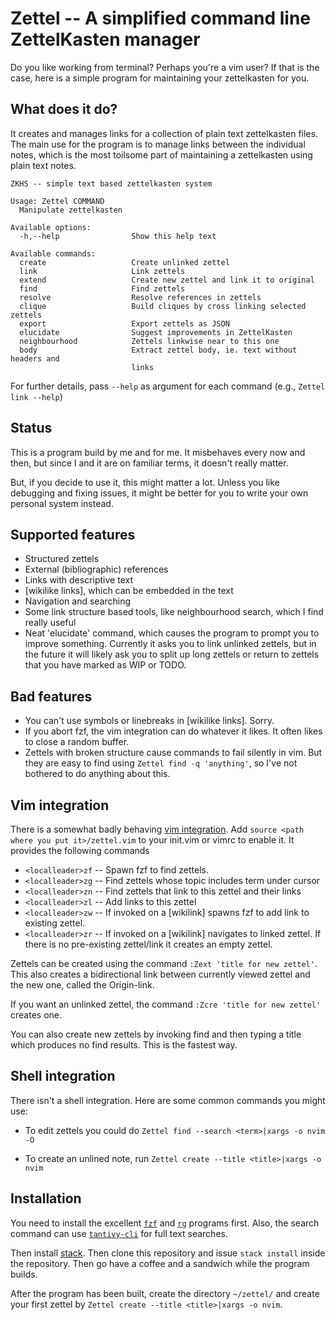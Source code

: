 # Zettel -- A simplified command line ZettelKasten manager

Do you like working from terminal? Perhaps you're a vim user?
If that is the case, here is a simple program for maintaining 
your zettelkasten for you.

## What does it do?

It creates and manages links for a collection of plain text
zettelkasten files. The main use for the program is to manage
links between the individual notes, which is the most toilsome
part of maintaining a zettelkasten using plain text notes.

```
ZKHS -- simple text based zettelkasten system

Usage: Zettel COMMAND
  Manipulate zettelkasten

Available options:
  -h,--help                Show this help text

Available commands:
  create                   Create unlinked zettel
  link                     Link zettels
  extend                   Create new zettel and link it to original
  find                     Find zettels
  resolve                  Resolve references in zettels
  clique                   Build cliques by cross linking selected zettels
  export                   Export zettels as JSON
  elucidate                Suggest improvements in ZettelKasten
  neighbourhood            Zettels linkwise near to this one
  body                     Extract zettel body, ie. text without headers and
                           links
```

For further details, pass `--help` as argument for each command (e.g., `Zettel link --help`)



## Status

This is a program build by me and for me. It misbehaves every now and then,
but since I and it are on familiar terms, it doesn't really matter.

But, if you decide to use it, this might matter a lot. Unless you like
debugging and fixing issues, it might be better for you to write your
own personal system instead.

## Supported features

* Structured zettels
* External (bibliographic) references
* Links with descriptive text
* [wikilike links], which can be embedded in the text
* Navigation and searching
* Some link structure based tools, like neighbourhood search, which
  I find really useful
* Neat 'elucidate' command, which causes the program to prompt you to
  improve something. Currently it asks you to link unlinked zettels, but
  in the future it will likely ask you to split up long zettels or 
  return to zettels that you have marked as WIP or TODO.

## Bad features

* You can't use symbols or linebreaks in [wikilike links]. Sorry.
* If you abort fzf, the vim integration can do whatever it likes.
  It often likes to close a random buffer.
* Zettels with broken structure cause commands to fail silently in
  vim. But they are easy to find using `Zettel find -q 'anything'`,
  so I've not bothered to do anything about this.

## Vim integration

There is a somewhat badly behaving [vim integration](zettel.vim). Add
`source <path where you put it>/zettel.vim` to your init.vim or vimrc to
enable it. It provides the following commands
* `<localleader>zf` -- Spawn fzf to find zettels.
* `<localleader>zg` -- Find zettels whose topic includes term under cursor
* `<localleader>zn` -- Find zettels that link to this zettel and their links
* `<localleader>zl` -- Add links to this zettel
* `<localleader>zw` -- If invoked on a [wikilink] spawns fzf to add link to existing zettel. 
* `<localleader>zr` -- If invoked on a [wikilink] navigates to linked zettel. If there is no pre-existing zettel/link it creates an empty zettel.

Zettels can be created using the command `:Zext 'title for new zettel'`. This
also creates a bidirectional link between currently viewed zettel and the new
one, called the Origin-link.  

If you want an unlinked zettel, the command `:Zcre 'title for new zettel'`
creates one.

You can also create new zettels by invoking find and then typing a title which
produces no find results. This is the fastest way.

## Shell integration

There isn't a shell integration. Here are some common commands
you might use:

* To edit zettels you could do `Zettel find --search <term>|xargs -o nvim -O`

* To create an unlined note, run `Zettel create --title <title>|xargs -o nvim`

## Installation

You need to install the excellent [`fzf`](https://github.com/junegunn/fzf) and
[`rg`](https://github.com/BurntSushi/ripgrep) programs first.  Also, the search
command can use [`tantivy-cli`](https://github.com/tantivy-search/tantivy-cli)
for full text searches.

Then install
[stack](https://docs.haskellstack.org/en/stable/install_and_upgrade/). Then
clone this repository and issue `stack install` inside the repository. Then go
have a coffee and a sandwich while the program builds.

After the program has been built, create the directory `~/zettel/` and
create your first zettel by `Zettel create --title <title>|xargs -o nvim`.

